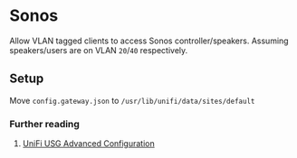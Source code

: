 # Sonos

Allow VLAN tagged clients to access Sonos controller/speakers. Assuming speakers/users are on VLAN `20`/`40` respectively.

## Setup

Move `config.gateway.json` to `/usr/lib/unifi/data/sites/default`

### Further reading

1. [UniFi USG Advanced Configuration](https://help.ubnt.com/hc/en-us/articles/215458888-UniFi-USG-Advanced-Configuration)

